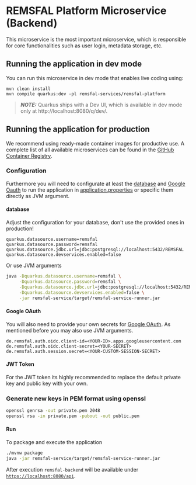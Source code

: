 # REMSFAL Platform Microservice (Backend)

This microservice is the most important microservice, which is responsible for core functionalities such as user login, metadata storage, etc.

## Running the application in dev mode

You can run this microservice in dev mode that enables live coding using:

```shell script
mvn clean install
mvn compile quarkus:dev -pl remsfal-services/remsfal-platform
```

> **_NOTE:_**  Quarkus ships with a Dev UI, which is available in dev mode only at http://localhost:8080/q/dev/.


## Running the application for production

We recommend using ready-made container images for productive use. A complete list of all available microservices can be found in the [GitHub Container Registry](https://github.com/remsfal/remsfal-backend/pkgs/container/remsfal-backend).

### Configuration

Furthermore you will need to configurate at least the [database](#database) and [Google Oauth](#google-oauth) to run the
application in [application.properties](remsfal-service/src/main/resources/application.properties) or specific them
directly as JVM argument.

#### database

Adjust the configuration for your database, don't use the provided ones in production!

```properties
quarkus.datasource.username=remsfal
quarkus.datasource.password=remsfal
quarkus.datasource.jdbc.url=jdbc:postgresql://localhost:5432/REMSFAL
quarkus.datasource.devservices.enabled=false
```

Or use JVM arguments

```sh
java -Dquarkus.datasource.username=remsfal \
     -Dquarkus.datasource.password=remsfal \
     -Dquarkus.datasource.jdbc.url=jdbc:postgresql://localhost:5432/REMSFAL \
     -Dquarkus.datasource.devservices.enabled=false \
     -jar remsfal-service/target/remsfal-service-runner.jar
```

#### Google OAuth

You will also need to provide your own secrets
for [Google OAuth](https://developers.google.com/identity/protocols/oauth2?hl=de). As mentioned before you may also use
JVM arguments.

```properties
de.remsfal.auth.oidc.client-id=<YOUR-ID>.apps.googleusercontent.com
de.remsfal.auth.oidc.client-secret=<YOUR-SECRET>
de.remsfal.auth.session.secret=<YOUR-CUSTOM-SESSION-SECRET>
```

#### JWT Token

For the JWT token its highly recommended to replace the default private key and public key with your own.

### Generate new keys in PEM format using openssl

```sh
openssl genrsa -out private.pem 2048
openssl rsa -in private.pem -pubout -out public.pem
```

#### Run

To package and execute the application

```sh
./mvnw package
java -jar remsfal-service/target/remsfal-service-runner.jar
```

After execution `remsfal-backend` will be available under [`https://localhost:8080/api`](https://localhost:8080/api).
